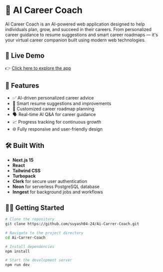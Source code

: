 # 💼 AI Career Coach

AI Career Coach is an AI-powered web application designed to help individuals plan, grow, and succeed in their careers. From personalized career guidance to resume suggestions and smart career roadmaps — it's your virtual career companion built using modern web technologies.

## 🔗 Live Demo

👉 [Click here to explore the app](https://ai-carrer-coach1-r7p81g7ji-suyash04-24s-projects.vercel.app)

## 🚀 Features

- ✅ AI-driven personalized career advice  
- 🧠 Smart resume suggestions and improvements  
- 🎯 Customized career roadmap planning  
- 🗣️ Real-time AI Q&A for career guidance  
- 📈 Progress tracking for continuous growth  
- 🌐 Fully responsive and user-friendly design  

## 🛠️ Built With

- **Next.js 15**
- **React**
- **Tailwind CSS**
- **Turbopack**
- **Clerk** for secure user authentication
- **Neon** for serverless PostgreSQL database
- **Inngest** for background jobs and workflows

## 🧑‍💻 Getting Started

```bash
# Clone the repository
git clone https://github.com/suyash04-24/Ai-Carrer-Coach.git

# Navigate to the project directory
cd Ai-Carrer-Coach

# Install dependencies
npm install

# Start the development server
npm run dev

